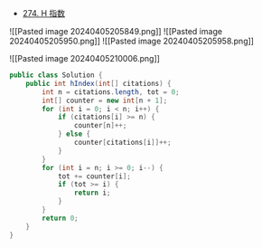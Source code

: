 - [274. H 指数](https://leetcode.cn/problems/h-index/)

![[Pasted image 20240405205849.png]]
![[Pasted image 20240405205950.png]]
![[Pasted image 20240405205958.png]]

![[Pasted image 20240405210006.png]]
```java
public class Solution {
    public int hIndex(int[] citations) {
        int n = citations.length, tot = 0;
        int[] counter = new int[n + 1];
        for (int i = 0; i < n; i++) {
            if (citations[i] >= n) {
                counter[n]++;
            } else {
                counter[citations[i]]++;
            }
        }
        for (int i = n; i >= 0; i--) {
            tot += counter[i];
            if (tot >= i) {
                return i;
            }
        }
        return 0;
    }
}
```
